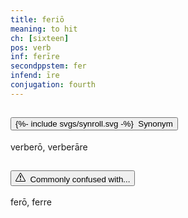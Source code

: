 ```yaml
---
title: feriō
meaning: to hit
ch: [sixteen]
pos: verb
inf: ferīre
secondppstem: fer
infend: īre
conjugation: fourth
---
```

<div class="accordion caro-accordion" id="ferio">
    <div class="accordion-item">
          <h2 class="accordion-header">
            <button class="accordion-button collapsed" type="button" data-bs-toggle="collapse" data-bs-target="#ferio1" aria-expanded="false" aria-controls="ferio1">
              {%- include svgs/synroll.svg -%}&#160; Synonym
            </button>
          </h2>
          <div id="ferio1" class="accordion-collapse collapse">
            <div class="accordion-body">
              verberō, verberāre
            </div>
          </div>
        </div>
        <div class="accordion-item">
          <h2 class="accordion-header">
            <button class="accordion-button collapsed" type="button" data-bs-toggle="collapse" data-bs-target="#ferio2" aria-expanded="false" aria-controls="ferio2">
              <svg xmlns="http://www.w3.org/2000/svg" width="16" height="16" fill="currentColor" class="bi bi-exclamation-triangle" viewBox="0 0 16 16">
  <path d="M7.938 2.016A.13.13 0 0 1 8.002 2a.13.13 0 0 1 .063.016.15.15 0 0 1 .054.057l6.857 11.667c.036.06.035.124.002.183a.2.2 0 0 1-.054.06.1.1 0 0 1-.066.017H1.146a.1.1 0 0 1-.066-.017.2.2 0 0 1-.054-.06.18.18 0 0 1 .002-.183L7.884 2.073a.15.15 0 0 1 .054-.057m1.044-.45a1.13 1.13 0 0 0-1.96 0L.165 13.233c-.457.778.091 1.767.98 1.767h13.713c.889 0 1.438-.99.98-1.767z"/>
  <path d="M7.002 12a1 1 0 1 1 2 0 1 1 0 0 1-2 0M7.1 5.995a.905.905 0 1 1 1.8 0l-.35 3.507a.552.552 0 0 1-1.1 0z"/>
</svg>&#160; Commonly confused with...
            </button>
          </h2>
          <div id="ferio2" class="accordion-collapse collapse">
            <div class="accordion-body">
              ferō, ferre
            </div>
          </div>
        </div>
      </div>
